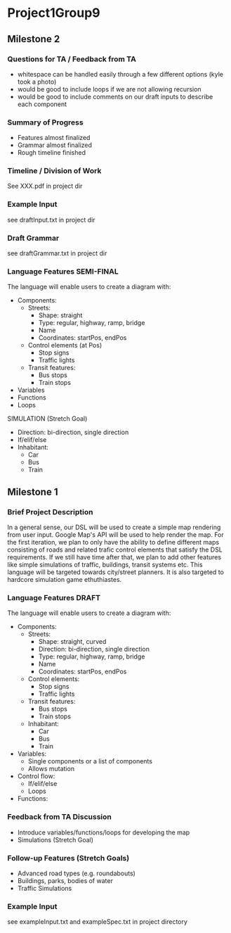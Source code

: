 # Project1Group9

## Milestone 2

### Questions for TA / Feedback from TA
- whitespace can be handled easily through a few different options (kyle took a photo)
- would be good to include loops if we are not allowing recursion
- would be good to include comments on our draft inputs to describe each component
  
### Summary of Progress
- Features almost finalized
- Grammar almost finalized
- Rough timeline finished

### Timeline / Division of Work
See XXX.pdf in project dir


### Example Input

see draftInput.txt in project dir

### Draft Grammar

see draftGrammar.txt in project dir

### Language Features SEMI-FINAL
The language will enable users to create a diagram with:
- Components:
  - Streets:
    - Shape: straight
    - Type: regular, highway, ramp, bridge
    - Name
    - Coordinates: startPos, endPos
  - Control elements (at Pos)
    - Stop signs
    - Traffic lights
  - Transit features:
    - Bus stops
    - Train stops
- Variables
- Functions
- Loops

SIMULATION (Stretch Goal)
  - Direction: bi-direction, single direction
  - If/elif/else
  - Inhabitant:
     - Car
     - Bus
     - Train

## Milestone 1

### Brief Project Description
In a general sense, our DSL will be used to create a simple map rendering from user input. Google Map's API will be used to help render the map. For the first iteration, we plan to only have the ability to define different maps consisting of roads and related trafic control elements that satisfy the DSL requirements. If we still have time after that, we plan to add other features like simple simulations of traffic, buildings, transit systems etc. This language will be targeted towards city/street planners. It is also targeted to hardcore simulation game ethuthiastes.


### Language Features DRAFT
The language will enable users to create a diagram with:
- Components:
  - Streets:
    - Shape: straight, curved
    - Direction: bi-direction, single direction
    - Type: regular, highway, ramp, bridge
    - Name
    - Coordinates: startPos, endPos
  - Control elements:
    - Stop signs
    - Traffic lights
  - Transit features:
    - Bus stops
    - Train stops
  - Inhabitant:
    - Car
    - Bus
    - Train
- Variables:
  - Single components or a list of components
  - Allows mutation
- Control flow:
  - If/elif/else
  - Loops
- Functions:


### Feedback from TA Discussion
- Introduce variables/functions/loops for developing the map
- Simulations (Stretch Goal)


### Follow-up Features (Stretch Goals)
- Advanced road types (e.g. roundabouts)
- Buildings, parks, bodies of water
- Traffic Simulations


### Example Input

see exampleInput.txt and exampleSpec.txt in project directory

